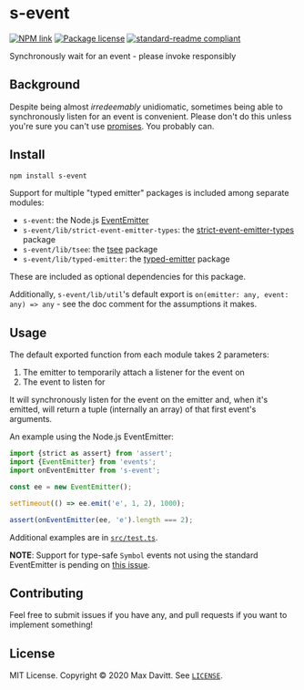 # s-event

[![NPM link](https://img.shields.io/npm/v/s-event?style=flat-square)](https://npmjs.com/package/s-event) [![Package license](https://img.shields.io/npm/l/s-event?style=flat-square)](LICENSE) [![standard-readme compliant](https://img.shields.io/badge/readme%20style-standard-green.svg?style=flat-square)](https://github.com/RichardLitt/standard-readme)

Synchronously wait for an event - please invoke responsibly

## Background

Despite being almost _irredeemably_ unidiomatic, sometimes being able to synchronously listen for an event is convenient. Please don't do this unless you're sure you can't use [promises](https://github.com/sindresorhus/p-event). You probably can.

## Install

```sh
npm install s-event
```

Support for multiple "typed emitter" packages is included among separate modules:

- `s-event`: the Node.js [EventEmitter](https://nodejs.org/api/events.html#events_class_eventemitter)
- `s-event/lib/strict-event-emitter-types`: the [strict-event-emitter-types](https://www.npmjs.com/package/strict-event-emitter-types) package
- `s-event/lib/tsee`: the [tsee](https://www.npmjs.com/package/tsee) package
- `s-event/lib/typed-emitter`: the [typed-emitter](https://www.npmjs.com/package/typed-emitter) package

These are included as optional dependencies for this package.

Additionally, `s-event/lib/util`'s default export is `on(emitter: any, event: any) => any` - see the doc comment for the assumptions it makes.

## Usage

The default exported function from each module takes 2 parameters:

1. The emitter to temporarily attach a listener for the event on
2. The event to listen for

It will synchronously listen for the event on the emitter and, when it's emitted, will return a tuple (internally an array) of that first event's arguments.

An example using the Node.js EventEmitter:

```typescript
import {strict as assert} from 'assert';
import {EventEmitter} from 'events';
import onEventEmitter from 's-event';

const ee = new EventEmitter();

setTimeout(() => ee.emit('e', 1, 2), 1000);

assert(onEventEmitter(ee, 'e').length === 2);
```

Additional examples are in [`src/test.ts`](src/test.ts).

**NOTE**: Support for type-safe `Symbol` events not using the standard EventEmitter is pending on [this issue](https://github.com/microsoft/TypeScript/issues/1863).

## Contributing

Feel free to submit issues if you have any, and pull requests if you want to implement something!

## License

MIT License. Copyright © 2020 Max Davitt. See [`LICENSE`](LICENSE).
